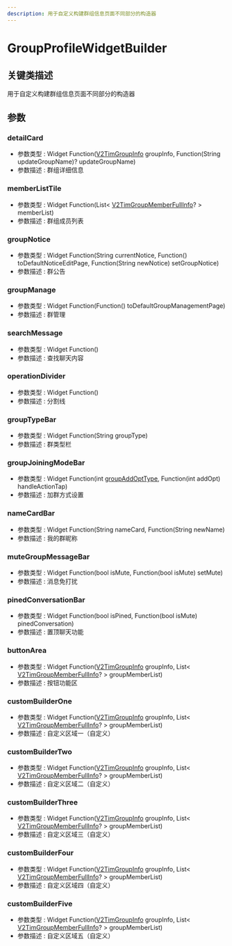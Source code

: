 ```yaml
---
description: 用于自定义构建群组信息页面不同部分的构造器
---
```


# GroupProfileWidgetBuilder

## 关键类描述

用于自定义构建群组信息页面不同部分的构造器

## 参数

### detailCard

* 参数类型 : Widget Function([V2TimGroupInfo](../../api/keyClass/group/v2timgroupinfo.md) groupInfo, Function(String updateGroupName)? updateGroupName)
* 参数描述 : 群组详细信息

### memberListTile

* 参数类型 : Widget Function(List< [V2TimGroupMemberFullInfo](../../api/keyClass/group/v2timgroupmemberfullinfo.md)? > memberList)
* 参数描述 : 群组成员列表

### groupNotice

* 参数类型 : Widget Function(String currentNotice, Function() toDefaultNoticeEditPage, Function(String newNotice) setGroupNotice)
* 参数描述 : 群公告

### groupManage

* 参数类型 : Widget Function(Function() toDefaultGroupManagementPage)
* 参数描述 : 群管理

### searchMessage

* 参数类型 : Widget Function()
* 参数描述 : 查找聊天内容

### operationDivider

* 参数类型 : Widget Function()
* 参数描述 : 分割线

### groupTypeBar

* 参数类型 : Widget Function(String groupType)
* 参数描述 : 群类型栏

### groupJoiningModeBar

* 参数类型 : Widget Function(int [groupAddOptType](../../api/enums/groupaddopttypeenum.md), Function(int addOpt) handleActionTap)
* 参数描述 : 加群方式设置

### nameCardBar

* 参数类型 : Widget Function(String nameCard, Function(String newName)
* 参数描述 : 我的群昵称

### muteGroupMessageBar

* 参数类型 : Widget Function(bool isMute, Function(bool isMute) setMute)
* 参数描述 : 消息免打扰

### pinedConversationBar

* 参数类型 : Widget Function(bool isPined, Function(bool isMute) pinedConversation)
* 参数描述 : 置顶聊天功能

### buttonArea

* 参数类型 : Widget Function([V2TimGroupInfo](../../api/keyClass/group/v2timgroupinfo.md) groupInfo, List< [V2TimGroupMemberFullInfo](../../api/keyClass/group/v2timgroupmemberfullinfo.md)? > groupMemberList)
* 参数描述 : 按钮功能区

### customBuilderOne

* 参数类型 : Widget Function([V2TimGroupInfo](../../api/keyClass/group/v2timgroupinfo.md) groupInfo, List< [V2TimGroupMemberFullInfo](../../api/keyClass/group/v2timgroupmemberfullinfo.md)? > groupMemberList)
* 参数描述 : 自定义区域一（自定义）

### customBuilderTwo

* 参数类型 : Widget Function([V2TimGroupInfo](../../api/keyClass/group/v2timgroupinfo.md) groupInfo, List< [V2TimGroupMemberFullInfo](../../api/keyClass/group/v2timgroupmemberfullinfo.md)? > groupMemberList)
* 参数描述 : 自定义区域二（自定义）

### customBuilderThree

* 参数类型 : Widget Function([V2TimGroupInfo](../../api/keyClass/group/v2timgroupinfo.md) groupInfo, List< [V2TimGroupMemberFullInfo](../../api/keyClass/group/v2timgroupmemberfullinfo.md)? > groupMemberList)
* 参数描述 : 自定义区域三（自定义）

### customBuilderFour

* 参数类型 : Widget Function([V2TimGroupInfo](../../api/keyClass/group/v2timgroupinfo.md) groupInfo, List< [V2TimGroupMemberFullInfo](../../api/keyClass/group/v2timgroupmemberfullinfo.md)? > groupMemberList)
* 参数描述 : 自定义区域四（自定义）

### customBuilderFive

* 参数类型 : Widget Function([V2TimGroupInfo](../../api/keyClass/group/v2timgroupinfo.md) groupInfo, List< [V2TimGroupMemberFullInfo](../../api/keyClass/group/v2timgroupmemberfullinfo.md)? > groupMemberList)
* 参数描述 : 自定义区域五（自定义）
